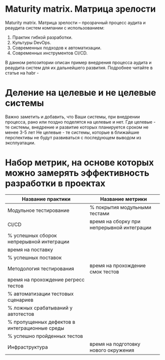 # Maturity matrix. Матрица зрелости

Maturity matrix. Матрица зрелости – прозрачный процесс аудита и реаудита систем компании с использованием:
1. Практик гибкой разработки.
2. Культуры DevOps.
3. Современных подходов к автоматизации.
4. Современных инструментов CI/CD.

В данном репозитории описан пример внедрения процесса аудита и реаудита систем для их дальнейшего развития.
Подробнее читайте в статье на habr - 

# Деление на целевые и не целевые системы
Важно заметить и добавить, что Ваши системы, при внедрении процесса, рано или поздно поделятся на целевые и нет.
Где целевые - те системы, внедрение и развитие которых планируется сроком не менее 3-5 лет
Не целевые - те системы, которые в ближайшие перспективы не будут развиваться с последующем выводом из эксплуатации.

# Набор метрик, на основе которых можно замерять эффективность разработки в проектах

Название практики|Название метрики
---------|------------
Модульное тестирование| % покрытия модульными тестами
CI/CD |время на сборку при непрерывной интеграции
 |% успешных сборок непрерывной интеграции
 |время на поставку 
 |% успешных поставок 
Методология тестирования | время на прохождение смок тестов
 |время на прохождение регресс тестов
 |% автоматизации тестовых сценариев
 |% ложных срабатываний у автотестов
 |% пропущенных дефектов в интеграционные среды
 |% успешно пройденных тестов
Инфраструктура | время на подготовку нового окружения
